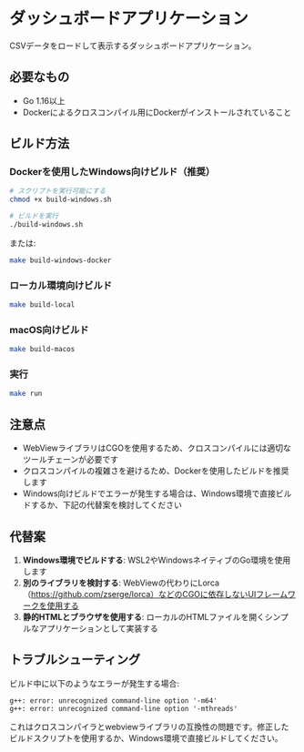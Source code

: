 # ダッシュボードアプリケーション

CSVデータをロードして表示するダッシュボードアプリケーション。

## 必要なもの

- Go 1.16以上
- Dockerによるクロスコンパイル用にDockerがインストールされていること

## ビルド方法

### Dockerを使用したWindows向けビルド（推奨）

```bash
# スクリプトを実行可能にする
chmod +x build-windows.sh

# ビルドを実行
./build-windows.sh
```

または:

```bash
make build-windows-docker
```

### ローカル環境向けビルド

```bash
make build-local
```

### macOS向けビルド

```bash
make build-macos
```

### 実行

```bash
make run
```

## 注意点

- WebViewライブラリはCGOを使用するため、クロスコンパイルには適切なツールチェーンが必要です
- クロスコンパイルの複雑さを避けるため、Dockerを使用したビルドを推奨します
- Windows向けビルドでエラーが発生する場合は、Windows環境で直接ビルドするか、下記の代替案を検討してください

## 代替案

1. **Windows環境でビルドする**: WSL2やWindowsネイティブのGo環境を使用します
2. **別のライブラリを検討する**: WebViewの代わりにLorca（https://github.com/zserge/lorca）などのCGOに依存しないUIフレームワークを使用する
3. **静的HTMLとブラウザを使用する**: ローカルのHTMLファイルを開くシンプルなアプリケーションとして実装する

## トラブルシューティング

ビルド中に以下のようなエラーが発生する場合:
```
g++: error: unrecognized command-line option '-m64'
g++: error: unrecognized command-line option '-mthreads'
```

これはクロスコンパイラとwebviewライブラリの互換性の問題です。修正したビルドスクリプトを使用するか、Windows環境で直接ビルドしてください。
